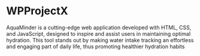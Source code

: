 # WPProjectX
AquaMinder is a cutting-edge web application developed with HTML, CSS, and JavaScript, designed to inspire and assist users in maintaining optimal hydration. This tool stands out by making water intake tracking an effortless and engaging part of daily life, thus promoting healthier hydration habits

